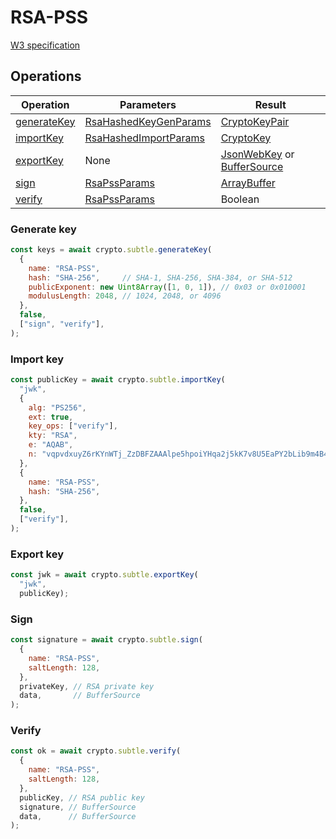 # RSA-PSS

[W3 specification](https://www.w3.org/TR/WebCryptoAPI/#rsa-pss)

## Operations

| Operation | Parameters | Result |
|-----------|------------|--------|
| [generateKey](#generate-key) | [RsaHashedKeyGenParams](https://www.w3.org/TR/WebCryptoAPI/#RsaHashedKeyGenParams-dictionary) | [CryptoKeyPair](https://www.w3.org/TR/WebCryptoAPI/#keypair) |
| [importKey](#import-key) | [RsaHashedImportParams](https://www.w3.org/TR/WebCryptoAPI/#RsaHashedImportParams-dictionary) | [CryptoKey](https://www.w3.org/TR/WebCryptoAPI/#dfn-CryptoKey) |
| [exportKey](#export-key) | None | [JsonWebKey](https://www.w3.org/TR/WebCryptoAPI/#JsonWebKey-dictionary) or [BufferSource](https://heycam.github.io/webidl/#common-BufferSource) |
| [sign](#sign) | [RsaPssParams](https://www.w3.org/TR/WebCryptoAPI/#RsaPssParams-dictionary) | [ArrayBuffer](https://www.w3.org/TR/WebCryptoAPI/#dfn-ArrayBuffer) |
| [verify](#verify) | [RsaPssParams](https://www.w3.org/TR/WebCryptoAPI/#RsaPssParams-dictionary) | Boolean |

### Generate key
```js
const keys = await crypto.subtle.generateKey(
  {
    name: "RSA-PSS",
    hash: "SHA-256",     // SHA-1, SHA-256, SHA-384, or SHA-512
    publicExponent: new Uint8Array([1, 0, 1]), // 0x03 or 0x010001
    modulusLength: 2048, // 1024, 2048, or 4096
  },
  false,
  ["sign", "verify"],
);
```

### Import key
```js
const publicKey = await crypto.subtle.importKey(
  "jwk",
  {
    alg: "PS256",
    ext: true,
    key_ops: ["verify"],
    kty: "RSA",
    e: "AQAB",
    n: "vqpvdxuyZ6rKYnWTj_ZzDBFZAAAlpe5hpoiYHqa2j5kK7v8U5EaPY2bLib9m4B40j-n3FV9xUCGiplWdqMJJKT-4PjGO5E3S4N9kjFhu57noYT7z7302J0sJXeoFbXxlgE-4G55Oxlm52ID2_RJesP5nzcGTriQwoRbrJP5OEt0",
  },
  {
    name: "RSA-PSS",
    hash: "SHA-256",
  },
  false,
  ["verify"],
);
```

### Export key
```js
const jwk = await crypto.subtle.exportKey(
  "jwk",
  publicKey);
```

### Sign
```js
const signature = await crypto.subtle.sign(
  {
    name: "RSA-PSS",
    saltLength: 128,
  },
  privateKey, // RSA private key
  data,       // BufferSource
);
```

### Verify
```js
const ok = await crypto.subtle.verify(
  {
    name: "RSA-PSS",
    saltLength: 128,
  },
  publicKey, // RSA public key
  signature, // BufferSource
  data,      // BufferSource
);
```